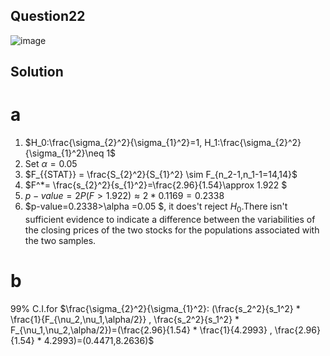 ## Question22
![image](https://github.com/user-attachments/assets/10d744f0-d331-4f01-b7ba-130daeb6eca1)
## Solution
# a
 1. $H_0:\frac{\sigma_{2}^2}{\sigma_{1}^2}=1,  H_1:\frac{\sigma_{2}^2}{\sigma_{1}^2}\neq 1$
 2. Set $\alpha=0.05$
 3. $F_{{STAT}} = \frac{S_{2}^2}{S_{1}^2} \sim F_{n_2-1,n_1-1=14,14}$
 4. $F^*= \frac{s_{2}^2}{s_{1}^2}=\frac{2.96}{1.54}\approx 1.922 $
 5. $p-value=2P(F>1.922)\approx 2*0.1169=0.2338$
 6. $p-value=0.2338>\alpha =0.05 $, it does't reject $H_0$.There isn't sufficient evidence to indicate a difference between the variabilities of the closing prices of the two stocks for the populations associated with the two samples.
# b
99% C.I.for $\frac{\sigma_{2}^2}{\sigma_{1}^2}: (\frac{s_2^2}{s_1^2} * \frac{1}{F_{\nu_2,\nu_1,\alpha/2}} , \frac{s_2^2}{s_1^2} * F_{\nu_1,\nu_2,\alpha/2})=(\frac{2.96}{1.54} * \frac{1}{4.2993} ,  \frac{2.96}{1.54} * 4.2993)=(0.4471,8.2636)$
